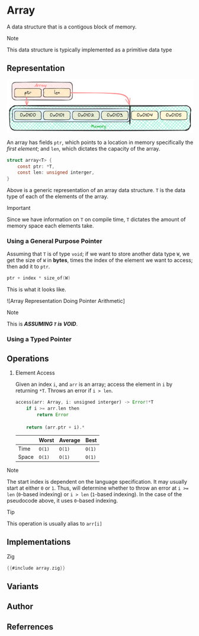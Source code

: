 # Array

A data structure that is a contigous block of memory.

> [!Note]
> This data structure is typically implemented as a primitive data type

## Representation

![Array Representation](../../../assets/ArrayRepresentation.png)

An array has fields `ptr`, which points to a location in memory specifically the
*first element*; and `len`, which dictates the capacity of the array. 

```c
struct array<T> {
    const ptr: *T,
    const len: unsigned interger,
}
```

Above is a generic representation of an array data structure. `T` is the data type
of each of the elements of the array.

> [!Important]
> Since we have information on `T` on compile time, `T` dictates the amount of
> memory space each elements take.

### Using a General Purpose Pointer

Assuming that `T` is of type `void`; if we want to store another data type `W`,
we get the size of `W` in **bytes**, times the index of the element we want to
access; then add it to `ptr`.

```c
ptr + index * size_of(W)
```

This is what it looks like.

![Array Representation Doing Pointer Arithmetic]

> [!Note]
> This is ***ASSUMING `T` is VOID***.

### Using a Typed Pointer


## Operations

1. Element Access

    Given an index `i`, and `arr` is an array; access the element in `i` by
    returning `*T`. Throws an error if `i > len`.

    ```rust
    access(arr: Array, i: unsigned interger) -> Error!*T
        if i >= arr.len then
            return Error

        return (arr.ptr + i).*
    ```

    |       | Worst | Average | Best
    | ---   |  ---  |   ---   | ---
    | Time  | `O(1)` | `O(1)` | `O(1)`
    | Space | `O(1)` | `O(1)` | `O(1)`

> [!Note]
> The start index is dependent on the language specification. It may usually start
> at either `0` or `1`. Thus, will determine whether to throw an error at `i >= len`
> (`0`-based indexing) or `i > len` (`1`-based indexing). In the case of the
> pseudocode above, it uses `0`-based indexing.

> [!Tip]
> This operation is usually alias to `arr[i]`

## Implementations

Zig

```rust
{{#include array.zig}}
```


## Variants




## Author



## Referrences


